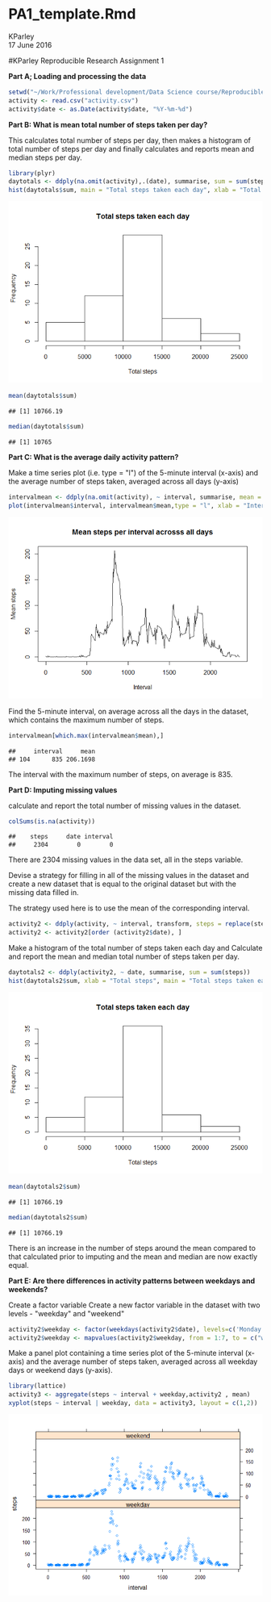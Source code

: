 # PA1_template.Rmd
KParley  
17 June 2016  

#KParley Reproducible Research Assignment 1


**Part A; Loading and processing the data**



```r
setwd("~/Work/Professional development/Data Science course/Reproducible Research/RepData_PeerAssessment1")
activity <- read.csv("activity.csv")
activity$date <- as.Date(activity$date, "%Y-%m-%d")
```


**Part B: What is mean total number of steps taken per day?**


This calculates total number of steps per day, then makes a histogram of total number of steps per day and finally calculates and reports mean and median steps per day.



```r
library(plyr)
daytotals <- ddply(na.omit(activity),.(date), summarise, sum = sum(steps))
hist(daytotals$sum, main = "Total steps taken each day", xlab = "Total steps", ylab = "Frequency")
```

![](PA1_template_files/figure-html/unnamed-chunk-2-1.png)<!-- -->

```r
mean(daytotals$sum)
```

```
## [1] 10766.19
```

```r
median(daytotals$sum)
```

```
## [1] 10765
```


**Part C: What is the average daily activity pattern?**


Make a time series plot (i.e. type = "l") of the 5-minute interval (x-axis) and the average number of steps taken, averaged across all days (y-axis)



```r
intervalmean <- ddply(na.omit(activity), ~ interval, summarise, mean = mean(steps))
plot(intervalmean$interval, intervalmean$mean,type = "l", xlab = "Interval", main = "Mean steps per interval acrosss all days", ylab = "Mean steps")
```

![](PA1_template_files/figure-html/unnamed-chunk-3-1.png)<!-- -->


Find the 5-minute interval, on average across all the days in the dataset, which contains the maximum number of steps.



```r
intervalmean[which.max(intervalmean$mean),]
```

```
##     interval     mean
## 104      835 206.1698
```


The interval with the maximum number of steps, on average is 835.


**Part D: Imputing missing values**


calculate and report the total number of missing values in the dataset.



```r
colSums(is.na(activity))
```

```
##    steps     date interval 
##     2304        0        0
```


There are 2304 missing values in the data set, all in the steps variable.


Devise a strategy for filling in all of the missing values in the dataset and create a new dataset that is equal to the original dataset but with the missing data filled in.


The strategy used here is to use the mean of the corresponding interval.



```r
activity2 <- ddply(activity, ~ interval, transform, steps = replace(steps, is.na(steps), mean(steps, na.rm = TRUE)))
activity2 <- activity2[order (activity2$date), ]
```


Make a histogram of the total number of steps taken each day and Calculate and report the mean and median total number of steps taken per day.



```r
daytotals2 <- ddply(activity2, ~ date, summarise, sum = sum(steps))
hist(daytotals2$sum, xlab = "Total steps", main = "Total steps taken each day", ylab = "Frequency")
```

![](PA1_template_files/figure-html/unnamed-chunk-7-1.png)<!-- -->

```r
mean(daytotals2$sum)
```

```
## [1] 10766.19
```

```r
median(daytotals2$sum)
```

```
## [1] 10766.19
```


There is an increase in the number of steps around the mean compared to that calculated prior to imputing and the mean and median are now exactly equal.


**Part E: Are there differences in activity patterns between weekdays and weekends?**


Create a factor variable Create a new factor variable in the dataset with two levels - "weekday" and "weekend" 



```r
activity2$weekday <- factor(weekdays(activity2$date), levels=c('Monday','Tuesday','Wednesday','Thursday','Friday', 'Saturday', 'Sunday'), labels= 1:7)
activity2$weekday <- mapvalues(activity2$weekday, from = 1:7, to = c("weekday", "weekday","weekday","weekday","weekday", "weekend","weekend"))
```


Make a panel plot containing a time series plot of the 5-minute interval (x-axis) and the average number of steps taken, averaged across all weekday days or weekend days (y-axis). 



```r
library(lattice)
activity3 <- aggregate(steps ~ interval + weekday,activity2 , mean)
xyplot(steps ~ interval | weekday, data = activity3, layout = c(1,2))
```

![](PA1_template_files/figure-html/unnamed-chunk-9-1.png)<!-- -->


